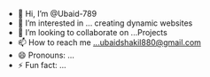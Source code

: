 - 👋 Hi, I’m @Ubaid-789
- 👀 I’m interested in ... creating dynamic websites
- 💞️ I’m looking to collaborate on ...Projects
- 📫 How to reach me ...ubaidshakil880@gmail.com
- 😄 Pronouns: ...
- ⚡ Fun fact: ...

<!---
Ubaid-789/Ubaid-789 is a ✨ special ✨ repository because its `README.md` (this file) appears on your GitHub profile.
You can click the Preview link to take a look at your changes.
--->
